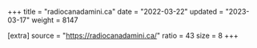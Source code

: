 +++
title = "radiocanadamini.ca"
date = "2022-03-22"
updated = "2023-03-17"
weight = 8147

[extra]
source = "https://radiocanadamini.ca/"
ratio = 43
size = 8
+++
